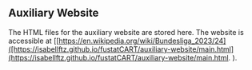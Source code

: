 ## Auxiliary Website 
The HTML files for the auxiliary website are stored here. 
The website is accessible at [[https://en.wikipedia.org/wiki/Bundesliga_2023/24]([https://isabellftz.github.io/fustatCART/auxiliary-website/main.html](https://isabellftz.github.io/fustatCART/auxiliary-website/main.html.
).
